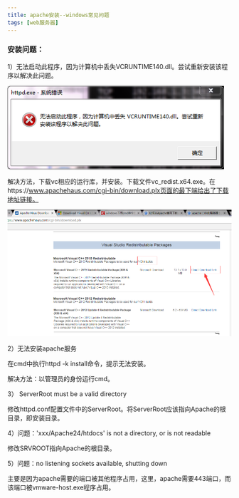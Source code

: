 ```yaml
---
title: apache安装--windows常见问题
tags: [web服务器]
---
```


### 安装问题：

1）无法启动此程序，因为计算机中丢失VCRUNTIME140.dll。尝试重新安装该程序以解决此问题。

![](/images/web/apache/vcruntime.png)

解决方法，下载vc相应的运行库，并安装。下载文件vc_redist.x64.exe。在https://www.apachehaus.com/cgi-bin/download.plx页面的最下端给出了下载地址链接。

![](/images/web/apache/vcruntime-lib.png)

2）无法安装apache服务

在cmd中执行httpd -k install命令，提示无法安装。

解决方法：以管理员的身份运行cmd。

3） ServerRoot must be a valid directory

修改httpd.conf配置文件中的ServerRoot。将ServerRoot应该指向Apache的根目录，即安装目录。

4）问题：'xxx/Apache24/htdocs' is not a directory, or is not readable

修改SRVROOT指向Apache的根目录。

5）问题：no listening sockets available, shutting down

主要是因为apache需要的端口被其他程序占用，这里，apache需要443端口，而该端口被vmware-host.exe程序占用。